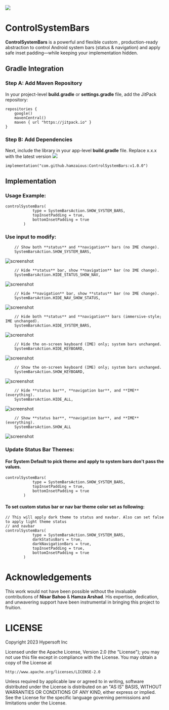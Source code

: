 [![](https://jitpack.io/v/hamzaious/ControlSystemBars.svg)](https://jitpack.io/#hamzaious/ControlSystemBars)

# ControlSystemBars

**ControlSystemBars** is a powerful and flexible custom , production-ready abstraction to control
Android system bars (status & navigation) and apply safe inset padding—while keeping your
implementation hidden.

## Gradle Integration

### Step A: Add Maven Repository

In your project-level **build.gradle** or **settings.gradle** file, add the JitPack repository:

```
repositories {
    google()
    mavenCentral()
    maven { url "https://jitpack.io" }
}
```  

### Step B: Add Dependencies

Next, include the library in your app-level **build.gradle** file. Replace x.x.x with the latest
version [![](https://jitpack.io/v/hamzaious/ControlSystemBars.svg)](https://jitpack.io/#hamzaious/ControlSystemBars)

```
implementation("com.github.hamzaious:ControlSystemBars:v1.0.0")
```

## Implementation

### Usage Example:

```
controlSystemBars(
            type = SystemBarsAction.SHOW_SYSTEM_BARS,
            topInsetPadding = true,
            bottomInsetPadding = true
        )
```

### Use input to modify:

```
    // Show both **status** and **navigation** bars (no IME change). 
    SystemBarsAction.SHOW_SYSTEM_BARS,
```
![screenshot](https://github.com/hamzaious/ControlSystemBars/blob/master/screenshot/ss1.png)
```
    // Hide **status** bar, show **navigation** bar (no IME change). 
    SystemBarsAction.HIDE_STATUS_SHOW_NAV,
```
![screenshot](https://github.com/hamzaious/ControlSystemBars/blob/master/screenshot/ss4.png)
```
    // Hide **navigation** bar, show **status** bar (no IME change). 
    SystemBarsAction.HIDE_NAV_SHOW_STATUS,
```
![screenshot](https://github.com/hamzaious/ControlSystemBars/blob/master/screenshot/ss5.png)
```
    // Hide both **status** and **navigation** bars (immersive-style; IME unchanged). 
    SystemBarsAction.HIDE_SYSTEM_BARS,
```
![screenshot](https://github.com/hamzaious/ControlSystemBars/blob/master/screenshot/ss7.png)
```
    // Hide the on-screen keyboard (IME) only; system bars unchanged. 
    SystemBarsAction.HIDE_KEYBOARD,
```
![screenshot](https://github.com/hamzaious/ControlSystemBars/blob/master/screenshot/ss1.png)
```
    // Show the on-screen keyboard (IME) only; system bars unchanged. 
    SystemBarsAction.SHOW_KEYBOARD,
```
![screenshot](https://github.com/hamzaious/ControlSystemBars/blob/master/screenshot/ss6.png)
```
    // Hide **status bar**, **navigation bar**, and **IME** (everything). 
    SystemBarsAction.HIDE_ALL,
```
![screenshot](https://github.com/hamzaious/ControlSystemBars/blob/master/screenshot/ss7.png)
```
    // Show **status bar**, **navigation bar**, and **IME** (everything). 
    SystemBarsAction.SHOW_ALL
```
![screenshot](https://github.com/hamzaious/ControlSystemBars/blob/master/screenshot/ss6.png)
### Update Status Bar Themes:
#### For System Default to pick theme and apply to system bars don't pass the values.
```
controlSystemBars(
            type = SystemBarsAction.SHOW_SYSTEM_BARS,
            topInsetPadding = true,
            bottomInsetPadding = true
        )
```
#### To set custom status bar or nav bar theme color set as following:
```
// This will apply dark theme to status and navbar. Also can set false to apply light theme status 
// and navbar
controlSystemBars(
            type = SystemBarsAction.SHOW_SYSTEM_BARS,
            darkStatusBars = true,
            darkNavigationBars = true,
            topInsetPadding = true,
            bottomInsetPadding = true
        )
```

# Acknowledgements

This work would not have been possible without the invaluable contributions of **Nisar Bahoo** & 
**Hamza Arshad**. His expertise, dedication, and unwavering support have been instrumental in
bringing this project to fruition.

# LICENSE

Copyright 2023 Hypersoft Inc

Licensed under the Apache License, Version 2.0 (the "License");
you may not use this file except in compliance with the License.
You may obtain a copy of the License at

    http://www.apache.org/licenses/LICENSE-2.0

Unless required by applicable law or agreed to in writing, software
distributed under the License is distributed on an "AS IS" BASIS,
WITHOUT WARRANTIES OR CONDITIONS OF ANY KIND, either express or implied.
See the License for the specific language governing permissions and
limitations under the License.
